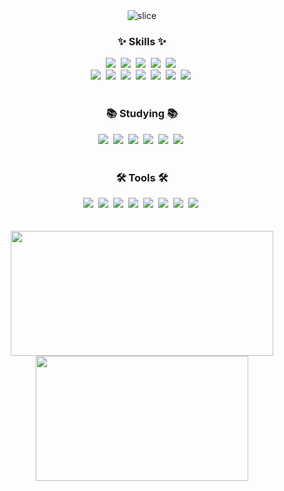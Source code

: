 <div align="center">
  <!--타이틀 부분-->
<div>
  <img src="https://capsule-render.vercel.app/api?type=slice&color=auto&height=200&text=RYUJI&fontAlign=70&rotate=13&fontAlignY=25&desc=FE%20Developer%20who%20wants%20to%20make%20a%20positive%20impact%20on%20the%20world.&descAlign=60&descAlignY=44" alt="slice" />
</div>

<!--내용 부분-->
<h3>✨ Skills ✨</h3>
<div>
  <img src="https://img.shields.io/badge/react-20232a.svg?style=for-the-badge&logo=react&logoColor=61DAFB" />&nbsp
  <img src="https://img.shields.io/badge/javascript-F7DF1E.svg?style=for-the-badge&logo=javascript&logoColor=20232a" />&nbsp
  <img src="https://img.shields.io/badge/styled--components-DB7093?style=for-the-badge&logo=styled-components&logoColor=white" />&nbsp
  <img src="https://img.shields.io/badge/Redux-593D88?style=for-the-badge&logo=redux&logoColor=white" />&nbsp
  <img src="https://img.shields.io/badge/React_Router-CA4245?style=for-the-badge&logo=react-router&logoColor=white" />&nbsp
</div>

<div>
  <img src="https://img.shields.io/badge/Next.js-000?logo=nextdotjs&logoColor=fff&style=for-the-badge" />&nbsp
  <img src="https://img.shields.io/badge/typescript-007ACC.svg?style=for-the-badge&logo=typescript&logoColor=white" />&nbsp
  <img src="https://img.shields.io/badge/Tailwind_CSS-38B2AC?style=for-the-badge&logo=tailwind-css&logoColor=white" />&nbsp
  <img src="https://img.shields.io/badge/shadcn/ui-000000?style=for-the-badge&logo=shadcnui&logoColor=white" />&nbsp
  <img src="https://img.shields.io/badge/zod-3E67B1?style=for-the-badge&logo=zod&logoColor=white" />&nbsp
  <img src="https://img.shields.io/badge/Zustand-000?style=for-the-badge&logo=zustand&logoColor=white" />&nbsp
  <img src="https://img.shields.io/badge/React%20Query-FF4154?style=for-the-badge&logo=react%20query&logoColor=white" />&nbsp
</div>

<br>

<h3>📚 Studying 📚</h3>
<div>
  <img src="https://img.shields.io/badge/Node.js-5FA04E.svg?style=for-the-badge&logo=node.js&logoColor=white" />&nbsp
  <img src="https://img.shields.io/badge/typescript-007ACC.svg?style=for-the-badge&logo=typescript&logoColor=white" />&nbsp
  <img src="https://img.shields.io/badge/NestJS-E0234E.svg?style=for-the-badge&logo=nestjs&logoColor=white" />&nbsp
  <img src="https://img.shields.io/badge/AWS-232F3E.svg?style=for-the-badge&logo=amazonwebservices&logoColor=white" />&nbsp
  <img src="https://img.shields.io/badge/Docker-2496ED.svg?style=for-the-badge&logo=docker&logoColor=white" />&nbsp
  <img src="https://img.shields.io/badge/GraphQL-E10098?style=for-the-badge&logo=graphql&logoColor=white" />&nbsp
</div>

<br>

<h3>🛠 Tools 🛠</h3>
<div>
  <img src="https://img.shields.io/badge/git-F05033.svg?style=for-the-badge&logo=git&logoColor=white" />&nbsp
  <img src="https://img.shields.io/badge/github-181717.svg?style=for-the-badge&logo=github&logoColor=white" />&nbsp
  <img src="https://img.shields.io/badge/linear-5E6AD2?style=for-the-badge&logo=linear&logoColor=white" />&nbsp
  <img src="https://img.shields.io/badge/Notion-F3F3F3.svg?style=for-the-badge&logo=notion&logoColor=black" />&nbsp
  <img src="https://img.shields.io/badge/figma-F24E1E.svg?style=for-the-badge&logo=figma&logoColor=white" />&nbsp
  <img src="https://img.shields.io/badge/excalidraw-6965DB.svg?style=for-the-badge&logo=excalidraw&logoColor=white" />&nbsp
  <img src="https://img.shields.io/badge/Slack-4A154B?style=for-the-badge&logo=slack&logoColor=white" />&nbsp
  <img src="https://img.shields.io/badge/Discord-7289DA?style=for-the-badge&logo=discord&logoColor=white" />&nbsp
</div>

<br>
<br>

<a href="https://github-readme-stats.vercel.app/api?username=ryuji-dev&show_icons=true&theme=tokyonight">
  <img width=420 height=200 align="center" src="https://github-readme-stats.vercel.app/api?username=ryuji-dev&show_icons=true&theme=tokyonight" />
</a>
<a href="https://github.com/ryuji-dev/convoychat">
  <img width=340 height=200 align="center" src="https://github-readme-stats.vercel.app/api/top-langs?username=ryuji-dev&layout=compact&langs_count=8&card_width=320&theme=tokyonight" />
</a>
</div>

<!--
**ryuji-dev/ryuji-dev** is a ✨ _special_ ✨ repository because its `README.md` (this file) appears on your GitHub profile.

Here are some ideas to get you started:

- 🔭 I’m currently working on ...
- 🌱 I’m currently learning ...
- 👯 I’m looking to collaborate on ...
- 🤔 I’m looking for help with ...
- 💬 Ask me about ...
- 📫 How to reach me: ...
- 😄 Pronouns: ...
- ⚡ Fun fact: ...
-->
